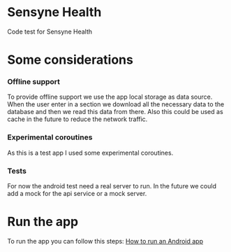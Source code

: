 # Sensyne Health
Code test for Sensyne Health


# Some considerations

### Offline support
To provide offline support we use the app local storage as data source. When the user enter in a section we download all the necessary data to the database and then we read this data from there. Also this could be used as cache in the future to reduce the network traffic.

### Experimental coroutines
As this is a test app I used some experimental coroutines.

### Tests
For now the android test need a real server to run. In the future we could add a mock for the api service or a mock server.

# Run the app

To run the app you can follow this steps: [How to run an Android app](https://github.com/MicrosoftDocs/windows-uwp/blob/bac28c894585e874d8dc4544e548f0c3478aa856/hub/android/emulator.md)
